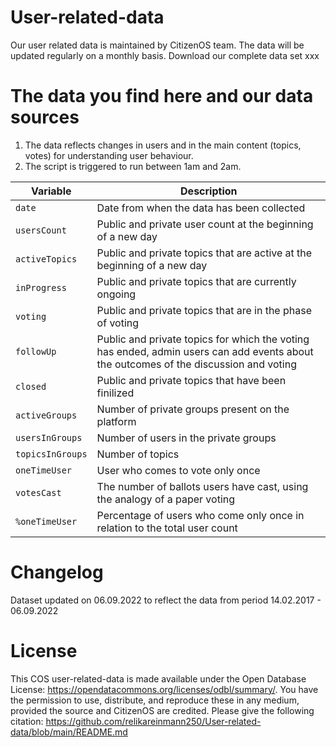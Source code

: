 # User-related-data

Our user related data is maintained by CitizenOS team. The data will be updated regularly on a monthly basis. 
Download our complete data set xxx

# The data you find here and our data sources
1. The data reflects changes in users and in the main content (topics, votes) for understanding user behaviour. 
2. The script is triggered to run between 1am and 2am. 


| Variable  | Description |
| ------------- | ------------- |
| `date`  |Date from when the data has been collected|
| `usersCount`  |Public and private user count at the beginning of a new day|
|`activeTopics`|Public and private topics that are active at the beginning of a new day|
|`inProgress`|Public and private topics that are currently ongoing|
|`voting`|Public and private topics that are in the phase of voting|
|`followUp`|Public and private topics for which the voting has ended, admin users can add events about the outcomes of the discussion and voting|
|`closed`|Public and private topics that have been finilized|
|`activeGroups`|Number of private groups present on the platform|
|`usersInGroups`|Number of users in the private groups|
|`topicsInGroups`|Number of topics |
|`oneTimeUser`|User who comes to vote only once|
|`votesCast`|The number of ballots users have cast, using the analogy of a paper voting|
|`%oneTimeUser`|Percentage of users who come only once in relation to the total user count|

# Changelog
Dataset updated on 06.09.2022 to reflect the data from period 14.02.2017 - 06.09.2022


# License 
This COS user-related-data is made available under the Open Database License: https://opendatacommons.org/licenses/odbl/summary/. You have the permission to use, distribute, and reproduce these in any medium, provided the source and CitizenOS are credited.
Please give the following citation: https://github.com/relikareinmann250/User-related-data/blob/main/README.md
